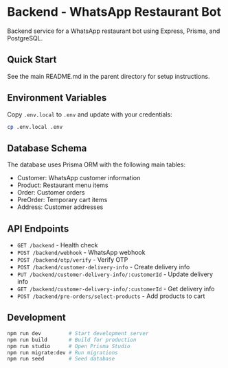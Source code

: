 # Backend - WhatsApp Restaurant Bot

Backend service for a WhatsApp restaurant bot using Express, Prisma, and PostgreSQL.

## Quick Start

See the main README.md in the parent directory for setup instructions.

## Environment Variables

Copy `.env.local` to `.env` and update with your credentials:

```bash
cp .env.local .env
```

## Database Schema

The database uses Prisma ORM with the following main tables:
- Customer: WhatsApp customer information
- Product: Restaurant menu items
- Order: Customer orders
- PreOrder: Temporary cart items
- Address: Customer addresses

## API Endpoints

- `GET /backend` - Health check
- `POST /backend/webhook` - WhatsApp webhook
- `POST /backend/otp/verify` - Verify OTP
- `POST /backend/customer-delivery-info` - Create delivery info
- `PUT /backend/customer-delivery-info/:customerId` - Update delivery info
- `GET /backend/customer-delivery-info/:customerId` - Get delivery info
- `POST /backend/pre-orders/select-products` - Add products to cart

## Development

```bash
npm run dev         # Start development server
npm run build       # Build for production
npm run studio      # Open Prisma Studio
npm run migrate:dev # Run migrations
npm run seed        # Seed database
```